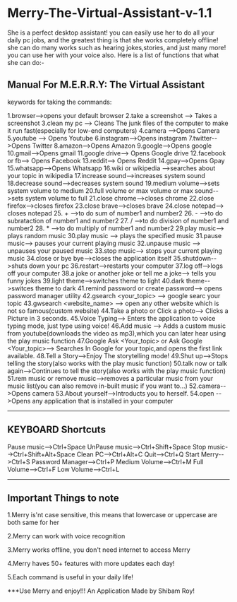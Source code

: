 # Merry-The-Virtual-Assistant-v-1.1
She is  a perfect desktop assistant! you can easily use her to do all your daily pc jobs, and the greatest thing is that she works completely offline! she can do many works such as hearing jokes,stories, and just many more! you can use her with your voice also.
Here is a list of functions that what she can do:-

Manual For M.E.R.R.Y: The Virtual Assistant
---------------------------------------------
keywords for taking the commands:

1.browser-->opens your default browser
2.take a screenshot --> Takes a screenshot
3.clean my pc --> Cleans The junk files of the computer to make it run fast(especially for low-end computers)
4.camera -->Opens Camera
5.youtube --> Opens Youtube
6.instagram-->Opens instagram
7.twitter-->Opens Twitter
8.amazon-->Opens Amazon
9.google-->Opens google
10.gmail-->Opens gmail
11.google drive--> Opens Google drive
12.facebook or fb--> Opens Facebook
13.reddit--> Opens Reddit
14.gpay-->Opens Gpay
15.whatsapp-->Opens Whatsapp
16.wiki or wikipedia <Your topic> -->searches about your topic in wikipedia
17.increase sound-->increases system sound
18.decrease sound-->decreases system sound
19.medium volume-->sets system volume to medium
20.full volume or max volume or max sound-->sets system volume to full
21.close chrome-->closes chrome
22.close firefox-->closes firefox
23.close brave-->closes brave
24.close notepad--> closes notepad
25.<number1> + <number2> -->to do sum of number1 and number2
26.<number1> - <number2> -->to do subrataction of number1 and number2
27.<number1> / <number2> -->to do division of number1 and number2
28.<number1> * <number2> -->to do multiply of number1 and number2
29.play music--> plays random music
30.play music <music name> --> plays the specified music
31.pause music--> pauses your current playing music
32.unpause music --> unpauses your paused music
33.stop music--> stops your current playing music
34.close or bye bye-->closes the application itself
35.shutdown-->shuts down your pc
36.restart-->restarts your computer
37.log off-->logs off your computer
38.a joke or another joke or tell me a joke--> tells you funny jokes
39.light theme-->switches theme to light
40.dark theme-->switces theme to dark
41.remind password or create password--> opens password manager utility
42.gsearch <your_topic> --> google searc your topic
43.gwsearch <website_name> --> open any other website which is not so famous(custom website)
44.Take a photo or Click a photo--> Clicks a Picture in 3 seconds.
45.Voice Typing--> Enters the application to voice typing mode, just type using voice!
46.Add music <Music Url> --> Adds a custom music from youtube(downloads the video as mp3),which you can later hear using the play music function
47.Google Ask <Your_topic> or Ask Google <Your_topic>--> Searches In Google for your topic,and opens the first link available.
48.Tell a Story-->Enjoy The storytelling mode!
49.Shut up-->Stops telling the story(also works with the play music function)
50.talk now or talk again-->Continues to tell the story(also works with the play music function)
51.rem music or remove music-->removes a particular music from your music list(you can also remove in-built music if you want to...)
52.camera-->Opens camera
53.About yourself-->Introducts you to herself.
54.open <appplication name>-->Opens any application that is installed in your computer

---------------------
KEYBOARD Shortcuts
---------------------
Pause music-->Ctrl+Space
UnPause music-->Ctrl+Shift+Space
Stop music-->Ctrl+Shift+Alt+Space
Clean PC-->Ctrl+Alt+C
Quit-->Ctrl+Q
Start Merry-->Ctrl+S
Password Manager-->Ctrl+P
Medium Volume-->Ctrl+M
Full Volume-->Ctrl+F
Low Volume-->Ctrl+L


_________________________________________________
Important Things to note
-------------------------------------
1.Merry is'nt case sensitive, this means that lowercase or uppercase are both same for her

2.Merry can work with voice recognition

3.Merry works offline, you don't need internet to access Merry

4.Merry haves 50+ features with more updates each day!

5.Each command is useful in your daily life!

***Use Merry and enjoy!!!
An Application Made by Shibam Roy!
